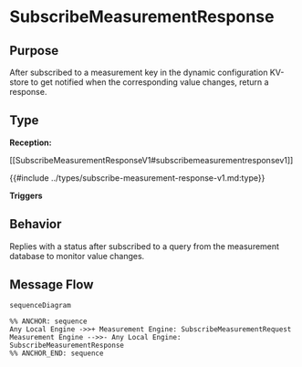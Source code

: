<div class="message">

# SubscribeMeasurementResponse

## Purpose

<!-- --8<-- [start:purpose] -->
After subscribed to a measurement key in the dynamic configuration KV-store to get notified when the corresponding value changes,
return a response.
<!-- --8<-- [end:purpose] -->

## Type

<!-- --8<-- [start:type] -->
**Reception:**

[[SubscribeMeasurementResponseV1#subscribemeasurementresponsev1]]

{{#include ../types/subscribe-measurement-response-v1.md:type}}

**Triggers**


<!-- --8<-- [end:type] -->

## Behavior

<!-- --8<-- [start:behavior] -->
Replies with a status after subscribed to a query from the measurement database to monitor value changes.
<!-- --8<-- [end:behavior] -->


## Message Flow

<!-- --8<-- [start:messages] -->
```mermaid
sequenceDiagram

%% ANCHOR: sequence
Any Local Engine ->>+ Measurement Engine: SubscribeMeasurementRequest
Measurement Engine -->>- Any Local Engine: SubscribeMeasurementResponse
%% ANCHOR_END: sequence
```

<!-- --8<-- [end:messages] -->

</div>